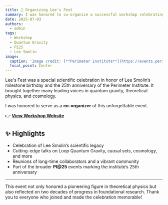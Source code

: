```yaml
---
title: 🎉 Organizing Lee's Fest
summary: I was honored to co-organize a successful workshop celebrating both Lee Smolin's milestone birthday and PI's 25th anniversary.
date: 2025-07-03
authors:
  - admin
tags:
  - Workshop
  - Quantum Gravity
  - PI25
  - Lee Smolin
image:
  caption: 'Image credit: [**Perimeter Institute**](https://events.perimeterinstitute.ca/event/937/overview)'
  focal_point: Center
---
```


Lee's Fest was a special scientific celebration in honor of Lee Smolin’s milestone birthday and the 25th anniversary of the Perimeter Institute. It brought together many leading voices in quantum gravity, theoretical physics, and cosmology.

I was honored to serve as a **co-organizer** of this unforgettable event.

👉 [**View Workshop Website**](https://events.perimeterinstitute.ca/event/937/overview)

## ✨ Highlights

- Celebration of Lee Smolin’s scientific legacy  
- Cutting-edge talks on Loop Quantum Gravity, causal sets, cosmology, and more  
- Reunions of long-time collaborators and a vibrant community  
- Part of the broader **PI@25** events marking the institute’s 25th anniversary  

---

This event not only honored a pioneering figure in theoretical physics but also reflected on two decades of progress in foundational research. Thank you to everyone who joined and made the celebration memorable!
